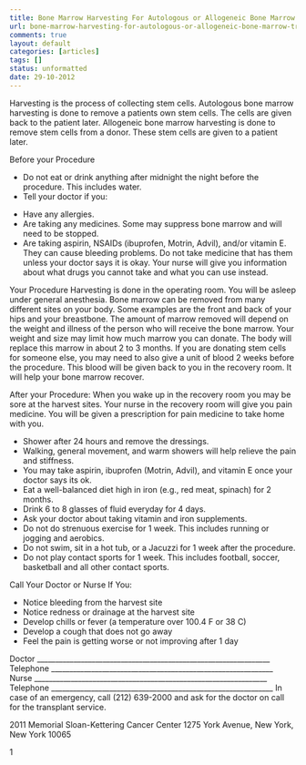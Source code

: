 ```yaml
---
title: Bone Marrow Harvesting For Autologous or Allogeneic Bone Marrow Transplants
url: bone-marrow-harvesting-for-autologous-or-allogeneic-bone-marrow-transplants
comments: true
layout: default
categories: [articles]
tags: []
status: unformatted 
date: 29-10-2012
---
```

Harvesting is the process of collecting stem cells. Autologous bone marrow harvesting is done to remove a patients own stem cells. The cells are given back to the patient later.  Allogeneic bone marrow harvesting is done to remove stem cells from a donor. These stem cells are given to a patient later.  

Before your Procedure 
* Do not eat or drink anything after midnight the night before the procedure.  This includes water.
* Tell your doctor if you: 
- Have any allergies.
- Are taking any medicines.  Some may suppress bone marrow and will need to be stopped.  
- Are taking aspirin, NSAIDs (ibuprofen, Motrin, Advil), and/or vitamin E. They can cause bleeding problems. Do not take medicine that has them unless your doctor says it is okay. Your nurse will give you information about what drugs you cannot take and what you can use instead.

Your Procedure 
Harvesting is done in the operating room. You will be asleep under general anesthesia.  Bone marrow can be removed from many different sites on your body.  Some examples are the front and back of your hips and your breastbone.  The amount of marrow removed will depend on the weight and illness of the person who will receive the bone marrow.  Your weight and size may limit how much marrow you can donate. The body will replace this marrow in about 2 to 3 months. If you are donating stem cells for someone else, you may need to also give a unit of blood 2 weeks before the procedure. This blood will be given back to you in the recovery room. It will help your bone marrow recover.

After your Procedure:
When you wake up in the recovery room you may be sore at the harvest sites. Your nurse in the recovery room will give you pain medicine.  You will be given a prescription for pain medicine to take home with you.
* Shower after 24 hours and remove the dressings.
* Walking, general movement, and warm showers will help relieve the pain and stiffness.
* You may take aspirin, ibuprofen (Motrin, Advil), and vitamin E once your doctor says its ok.  
* Eat a well-balanced diet high in iron (e.g., red meat, spinach) for 2 months.  
* Drink 6 to 8 glasses of fluid everyday for 4 days.
* Ask your doctor about taking vitamin and iron supplements.
* Do not do strenuous exercise for 1 week. This includes running or jogging and aerobics.
* Do not swim, sit in a hot tub, or a Jacuzzi for 1 week after the procedure.
* Do not play contact sports for 1 week. This includes football, soccer, basketball and all other contact sports.

Call Your Doctor or Nurse If You:
* Notice bleeding from the harvest site
* Notice redness or drainage at the harvest site
* Develop chills or fever (a temperature over 100.4 F or 38 C)
* Develop a cough that does not go away
* Feel the pain is getting worse or not improving after 1 day

Doctor ________________________________________________________________
Telephone _____________________________________________________________
Nurse ________________________________________________________________
Telephone _____________________________________________________________
In case of an emergency, call (212) 639-2000 and ask for the doctor on call for the transplant service.


2011 Memorial Sloan-Kettering Cancer Center
1275 York Avenue, New York, New York 10065




1


